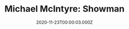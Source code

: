 ---
title: "Michael McIntyre: Showman"
year: 2020
date: 2020-11-23T00:00:03.000Z
permalink: /almanac/movies/2020-11-23-michael-mcintyre-showman/index.html
link: https://letterboxd.com/rknightuk/film/michael-mcintyre-showman/
rating: 3
tmdbid: 743059
---